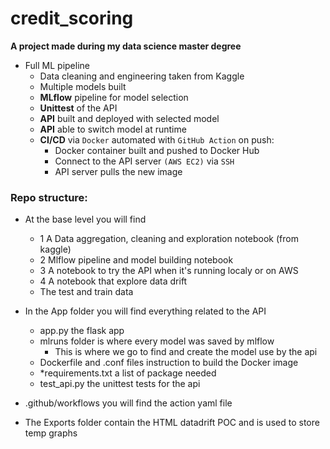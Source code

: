 # credit_scoring
**A project made during my data science master degree**

- Full ML pipeline
    - Data cleaning and engineering taken from Kaggle
    - Multiple models built
    - **MLflow** pipeline for model selection
    - **Unittest** of the API
    - **API** built and deployed with selected model
    - **API** able to switch model at runtime
    - **CI/CD** via `Docker` automated with `GitHub Action` on push:
        - Docker container built and pushed to Docker Hub
        - Connect to the API server `(AWS EC2)` via `SSH`
        - API server pulls the new image


### Repo structure:
- At the base level you will find
    - 1 A Data aggregation, cleaning and exploration notebook (from kaggle)
    - 2 Mlflow pipeline and model building notebook
    - 3 A notebook to try the API when it's running localy or on AWS 
    - 4 A notebook that explore data drift
    - The test and train data

- In the App folder you will find everything related to the API
    - app.py the flask app 
    - mlruns folder is where every model was saved by mlflow
        - This is where we go to find and create the model use by the api
    - Dockerfile and .conf files instruction to build the Docker image
    - *requirements.txt a list of package needed 
    - test_api.py the unittest tests for the api

- .github/workflows you will find the action yaml file

- The Exports folder contain the HTML datadrift POC and is used to store temp graphs

